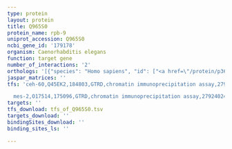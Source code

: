 ```yaml
---
type: protein
layout: protein
title: Q965S0
protein_name: rpb-9
uniprot_accession: Q965S0
ncbi_gene_id: '179178'
organism: Caenorhabditis elegans
function: target gene
number_of_interactions: '2'
orthologs: '[{"species": "Homo sapiens", "id": ["<a href=\"/protein/p36954\">P36954</a>"]}, {"species": "Mus musculus", "id": ["<a href=\"/protein/p60898\">P60898</a>"]}, {"species": "Rattus norvegicus", "id": ["D4A531"]}, {"species": "Drosophila melanogaster", "id": ["<a href=\"/protein/p36958\">P36958</a>"]}, {"species": "Danio rerio", "id": ["<a href=\"/protein/q1lvk2\">Q1LVK2</a>"]}, {"species": "Saccharomyces cerevisiae", "id": ["<a href=\"/protein/p27999\">P27999</a>"]}]'
jaspar_matrices: ''
tfs: 'ceh-60,Q45EK2,184803,GTRD,chromatin immunoprecipitation assay,27924024%5Buid%5D,No

  mes-2,O17514,175096,GTRD,chromatin immunoprecipitation assay,27924024%5Buid%5D,No'
targets: ''
tfs_download: tfs_of_Q965S0.tsv
targets_download: ''
bindingSites_download: ''
binding_sites_ls: ''

---
```

